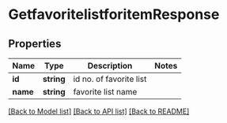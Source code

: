 # GetfavoritelistforitemResponse

## Properties
Name | Type | Description | Notes
------------ | ------------- | ------------- | -------------
**id** | **string** | id no. of favorite list | 
**name** | **string** | favorite list name | 

[[Back to Model list]](../README.md#documentation-for-models) [[Back to API list]](../README.md#documentation-for-api-endpoints) [[Back to README]](../README.md)


